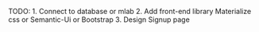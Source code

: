 TODO:
    1. Connect to database or mlab
    2. Add front-end library Materialize css or Semantic-Ui or Bootstrap
    3. Design Signup page
